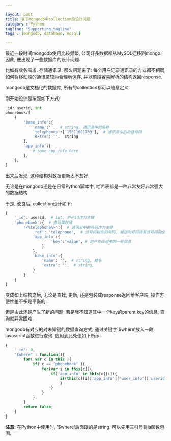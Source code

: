 ```yaml
---

layout: post
title: 关于mongodb中collection的设计问题
category : Python
tagline: "Supporting tagline"
tags : [mongodb, database, nosql]

---
```


最近一段时间mongodb使用比较频繁, 公司好多数据都从MySQL迁移到mongo. 因此, 便出现了一些数据库的设计问题.

比如有业务需求, 存储通讯录. 那么问题来了: 每个用户记录通讯录的方式都不相同, 如何将移动端的通讯录较为合理地保存, 并以前段容易解析的结构返回response.

mongodb是文档化的数据库, 所有的collection都可以随意定义.

刚开始设计是按照如下方式:

```python
_id: userid, int
phonebook:[
    {
        'base_info':{
            'name':'',  # string, 通讯录中的名称
            'telephones':['15611001733'],  # 通讯录中的电话号码
            'extra': '',  string
        },
        'app_info':{
            # some app_info here
        },
    },
]
```

出来后发现, 这种结构对数据更新太不友好.

无论是在mongodb还是在日常Python脚本中, 哈希表都是一种非常友好非常强大的数据结构.

于是, 改良后, collection设计如下:

```python
{
    '_id': userid,  # int, 用户id作为主键
    'phonebook':{  # 电话簿存储
        '<%telephone%>':{  # 通讯录中的号码作为主键
            'ref': 'telephone',  # 该号码指向的号码, 被指向号码持有该号码的全部信息. 信息持有者指向自己
            'app_info':{
                    'key':'value', # 用户在应用中的一些信息
                }
            },
            'base_info':{
                'name': '',  # string, 姓名
                'extra': '',  # string,
            }
        }
    }
}
```

变成如上结构之后, 无论是查找, 更新, 还是包装成response返回给客户端, 操作方便性差不多是平衡的.

但是由此还是产生了新的问题: 若是我不知道其中一个key的parent key的信息, 查询就异常困难.

mongodb有对应的对未知键的数据查询方式, 通过关键字'$where'放入一段javascript函数进行查询. 应用到此处便如下所示:

```js
{
    '_id': 0,
    "$where" : function(){
        for( var c in this ){
            if( c == "phonebook" ){
                for(var i in this[c]){
                    if('app_info' in this[c][i]){
                        if(this[c][i]['app_info']['user_info']['userid']==xxx){return true;
                        }
                    }
                }
            };
        }
        return false;
    }
}
```

**注意:** 在Python中使用时, '$where'后面跟的是string. 可以先用三引号将js函数包围.
